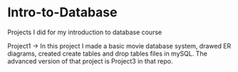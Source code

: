 # Intro-to-Database
Projects I did for my introduction to database course

Project1 -> In this project I made a basic movie database system, drawed ER diagrams, created create tables and drop tables files in mySQL. The advanced version of that project is Project3 in that repo.
